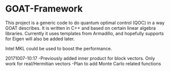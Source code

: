 # GOAT-Framework

This project is a generic code to do quantum optimal control (QOC) in a way GOAT describes.
It is written in C++ and based on certain linear algebra libraries.
Currently it uses templates from Armadillo, and hopefully supports for Eigen will also be added later.

Intel MKL could be used to boost the performance. 

20171007-10:17
-Previously added inner product for block vectors. Only work for real/Hermitian vectors
-Plan to add Monte Carlo related functions
